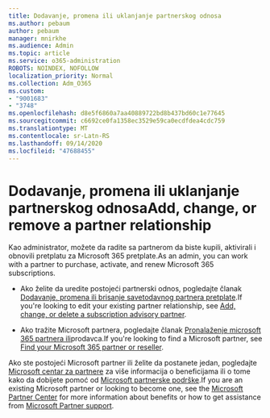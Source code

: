 ```yaml
---
title: Dodavanje, promena ili uklanjanje partnerskog odnosa
ms.author: pebaum
author: pebaum
manager: mnirkhe
ms.audience: Admin
ms.topic: article
ms.service: o365-administration
ROBOTS: NOINDEX, NOFOLLOW
localization_priority: Normal
ms.collection: Adm_O365
ms.custom:
- "9001683"
- "3748"
ms.openlocfilehash: d8e5f6860a7aa40889722bd8b437bd60c1e77645
ms.sourcegitcommit: c6692ce0fa1358ec3529e59ca0ecdfdea4cdc759
ms.translationtype: MT
ms.contentlocale: sr-Latn-RS
ms.lasthandoff: 09/14/2020
ms.locfileid: "47688455"
---
```

# <a name="add-change-or-remove-a-partner-relationship"></a><span data-ttu-id="30982-102">Dodavanje, promena ili uklanjanje partnerskog odnosa</span><span class="sxs-lookup"><span data-stu-id="30982-102">Add, change, or remove a partner relationship</span></span>

<span data-ttu-id="30982-103">Kao administrator, možete da radite sa partnerom da biste kupili, aktivirali i obnovili pretplatu za Microsoft 365 pretplate.</span><span class="sxs-lookup"><span data-stu-id="30982-103">As an admin, you can work with a partner to purchase, activate, and renew Microsoft 365 subscriptions.</span></span> 

- <span data-ttu-id="30982-104">Ako želite da uredite postojeći partnerski odnos, pogledajte članak [Dodavanje, promena ili brisanje savetodavnog partnera pretplate](https://docs.microsoft.com/microsoft-365/admin/misc/add-partner?view=o365-worldwide).</span><span class="sxs-lookup"><span data-stu-id="30982-104">If you're looking to edit your existing partner relationship, see [Add, change, or delete a subscription advisory partner](https://docs.microsoft.com/microsoft-365/admin/misc/add-partner?view=o365-worldwide).</span></span>

- <span data-ttu-id="30982-105">Ako tražite Microsoft partnera, pogledajte članak [Pronalaženje microsoft 365 partnera ili](https://docs.microsoft.com/microsoft-365/admin/manage/find-your-partner-or-reseller?view=o365-worldwide)prodavca.</span><span class="sxs-lookup"><span data-stu-id="30982-105">If you're looking to find a Microsoft partner, see [Find your Microsoft 365 partner or reseller](https://docs.microsoft.com/microsoft-365/admin/manage/find-your-partner-or-reseller?view=o365-worldwide).</span></span>

<span data-ttu-id="30982-106">Ako ste postojeći Microsoft partner ili želite da postanete jedan, pogledajte [Microsoft centar za partnere](https://support.microsoft.com/help/4499930/partner-center-overview) za više informacija o beneficijama ili o tome kako da dobijete pomoć od [Microsoft partnerske podrške](https://aka.ms/partnersupport).</span><span class="sxs-lookup"><span data-stu-id="30982-106">If you are an existing Microsoft partner or looking to become one, see the [Microsoft Partner Center](https://support.microsoft.com/help/4499930/partner-center-overview) for more information about benefits or how to get assistance from [Microsoft Partner support](https://aka.ms/partnersupport).</span></span>
